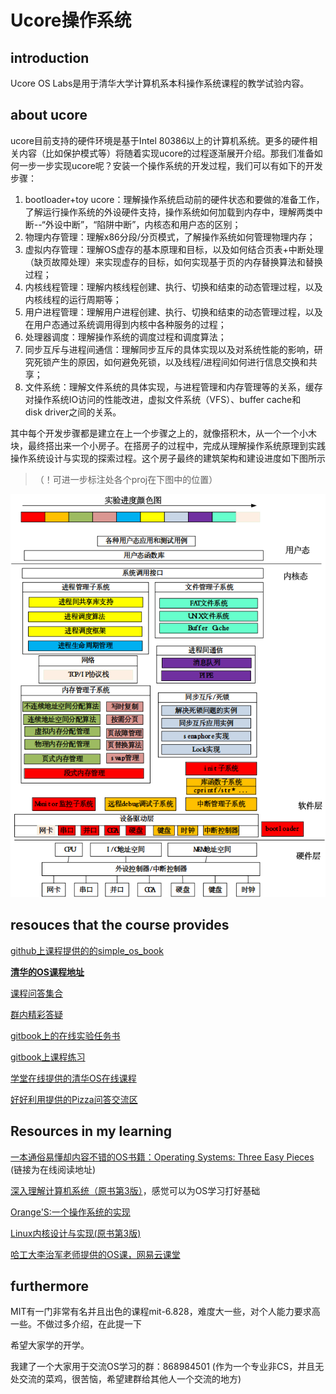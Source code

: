 # Ucore操作系统

## introduction

Ucore OS Labs是用于清华大学计算机系本科操作系统课程的教学试验内容。

## about ucore

ucore目前支持的硬件环境是基于Intel 80386以上的计算机系统。更多的硬件相关内容（比如保护模式等）将随着实现ucore的过程逐渐展开介绍。那我们准备如何一步一步实现ucore呢？安装一个操作系统的开发过程，我们可以有如下的开发步骤：

  1. bootloader+toy ucore：理解操作系统启动前的硬件状态和要做的准备工作，了解运行操作系统的外设硬件支持，操作系统如何加载到内存中，理解两类中断--“外设中断”，“陷阱中断”，内核态和用户态的区别；
  2. 物理内存管理：理解x86分段/分页模式，了解操作系统如何管理物理内存；
  3. 虚拟内存管理：理解OS虚存的基本原理和目标，以及如何结合页表+中断处理（缺页故障处理）来实现虚存的目标，如何实现基于页的内存替换算法和替换过程；
  4. 内核线程管理：理解内核线程创建、执行、切换和结束的动态管理过程，以及内核线程的运行周期等；
  5. 用户进程管理：理解用户进程创建、执行、切换和结束的动态管理过程，以及在用户态通过系统调用得到内核中各种服务的过程；
  6. 处理器调度：理解操作系统的调度过程和调度算法；
  7. 同步互斥与进程间通信：理解同步互斥的具体实现以及对系统性能的影响，研究死锁产生的原因，如何避免死锁，以及线程/进程间如何进行信息交换和共享；
  8. 文件系统：理解文件系统的具体实现，与进程管理和内存管理等的关系，缓存对操作系统IO访问的性能改进，虚拟文件系统（VFS）、buffer cache和disk driver之间的关系。

其中每个开发步骤都是建立在上一个步骤之上的，就像搭积木，从一个一个小木块，最终搭出来一个小房子。在搭房子的过程中，完成从理解操作系统原理到实践操作系统设计与实现的探索过程。这个房子最终的建筑架构和建设进度如下图所示
>  （！可进一步标注处各个proj在下图中的位置）

![ucore操作系统架构](img/ucore_arch.png)

## resouces that the course provides

[github上课程提供的的simple_os_book](https://github.com/chyyuu/simple_os_book)

**[清华的OS课程地址](http://os.cs.tsinghua.edu.cn/oscourse/OS2017spring#A.2Bi.2F56C4nGmJE-)**

[课程问答集合](https://xuyongjiande.gitbooks.io/os-qa/content/index.html)

[群内精彩答疑](https://chyyuu.gitbooks.io/os_course_qa/content/QQTalk.html)

[gitbook上的在线实验任务书](https://chyyuu.gitbooks.io/ucore_os_docs/content/)

[gitbook上课程练习](https://chyyuu.gitbooks.io/os_course_exercises/content/)

[学堂在线提供的清华OS在线课程](http://www.xuetangx.com/courses/course-v1:TsinghuaX+30240243X+sp/about)

[好好利用提供的Pizza问答交流区](https://piazza.com/tsinghua.edu.cn/spring2015/30240243x/home)

## Resources  in my learning   

[一本通俗易懂却内容不错的OS书籍：Operating Systems: Three Easy Pieces](http://pages.cs.wisc.edu/~remzi/OSTEP/)     (链接为在线阅读地址)

 [深入理解计算机系统（原书第3版）](https://book.douban.com/subject/26912767/)，感觉可以为OS学习打好基础

[Orange'S:一个操作系统的实现](https://book.douban.com/subject/3735649/)

[Linux内核设计与实现(原书第3版)](https://book.douban.com/subject/6097773/)

[哈工大李治军老师提供的OS课，网易云课堂](https://mooc.study.163.com/course/1000002004#/info)

## furthermore

MIT有一门非常有名并且出色的课程mit-6.828，难度大一些，对个人能力要求高一些。不做过多介绍，在此提一下

希望大家学的开学。

我建了一个大家用于交流OS学习的群：868984501  (作为一个专业非CS，并且无处交流的菜鸡，很苦恼，希望建群给其他人一个交流的地方)